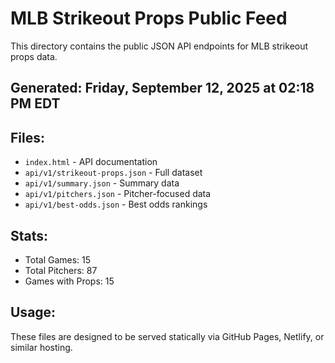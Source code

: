 # MLB Strikeout Props Public Feed

This directory contains the public JSON API endpoints for MLB strikeout props data.

## Generated: Friday, September 12, 2025 at 02:18 PM EDT

## Files:
- `index.html` - API documentation
- `api/v1/strikeout-props.json` - Full dataset
- `api/v1/summary.json` - Summary data
- `api/v1/pitchers.json` - Pitcher-focused data  
- `api/v1/best-odds.json` - Best odds rankings

## Stats:
- Total Games: 15
- Total Pitchers: 87
- Games with Props: 15

## Usage:
These files are designed to be served statically via GitHub Pages, Netlify, or similar hosting.
